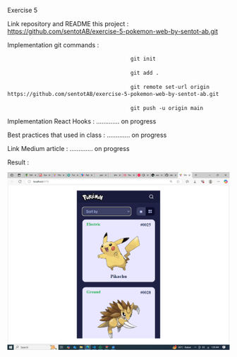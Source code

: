 Exercise 5

Link repository and README this project :  https://github.com/sentotAB/exercise-5-pokemon-web-by-sentot-ab.git

Implementation git commands             :  
  
                                           git init 

                                           git add .

                                           git remote set-url origin https://github.com/sentotAB/exercise-5-pokemon-web-by-sentot-ab.git

                                           git push -u origin main


Implementation React Hooks              :  ............. on progress

Best practices that used in class       :  ............. on progress

Link Medium article                     :  ............. on progress


Result                                  :


![alt text](image.png)
